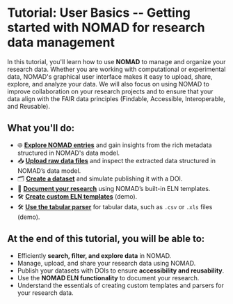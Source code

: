 # Tutorial: User Basics -- Getting started with NOMAD for research data management

In this tutorial, you'll learn how to use **NOMAD** to manage and organize your research data. Whether you are working with computational or experimental data, NOMAD's graphical user interface makes it easy to upload, share, explore, and analyze your data. We will also focus on using NOMAD to improve collaboration on your research projects and to ensure that your data align with the FAIR data principles (Findable, Accessible, Interoperable, and Reusable).

## What you'll do:

- 🌐 [**Explore NOMAD entries**](https://fairmat-nfdi.github.io/FAIRmat-tutorial-16/T16_2/T16_2_explore_data_records.html) and gain insights from the rich metadata structured in NOMAD's data model.
- 📥 [**Upload raw data files**](https://fairmat-nfdi.github.io/FAIRmat-tutorial-16/T16_3/T16_3_upload_raw_data_files.html) and inspect the extracted data structured in NOMAD’s data model.
- 🗂️ [**Create a dataset**](https://fairmat-nfdi.github.io/FAIRmat-tutorial-16/T16_5/T16_5_create_a_dataset.html) and simulate publishing it with a DOI.
- 📖 [**Document your research**](https://fairmat-nfdi.github.io/FAIRmat-tutorial-16/T16_6/T16_6_document_your_research.html) using NOMAD’s built-in ELN templates.
- 🛠️ [**Create custom ELN templates**](https://fairmat-nfdi.github.io/FAIRmat-tutorial-16/T16_7/T16_7_create_custom_eln_templates.html) (demo).
- 🛠️ [**Use the tabular parser**](https://fairmat-nfdi.github.io/FAIRmat-tutorial-16/T16_8/T16_8_write_a_custom_parser.html) for tabular data, such as `.csv` or `.xls` files (demo).

## At the end of this tutorial, you will be able to:
- Efficiently **search, filter, and explore data** in NOMAD.
- Manage, upload, and share your research data using NOMAD.
- Publish your datasets with DOIs to ensure **accessibility and reusability**.
- Use the **NOMAD ELN functionality** to document your research.
- Understand the essentials of creating custom templates and parsers for your research data.
